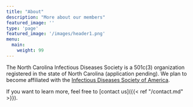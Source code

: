 ```yaml
---
title: "About"
description: "More about our members"
featured_image: ''
type: 'page'
featured_image: '/images/header1.png'
menu:
  main:
    weight: 99
---
```


The North Carolina Infectious Diseases Society is a 501c(3) organization registered in the state of North Carolina (application pending).
We plan to become affiliated with the [Infectious Diseases Society of America](idsa.org).

If you want to learn more, feel free to [contact us]({{< ref "/contact.md" >}}).